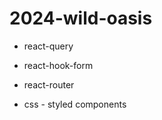 # 2024-wild-oasis

-   react-query
-   react-hook-form
-   react-router

-   css - styled components
